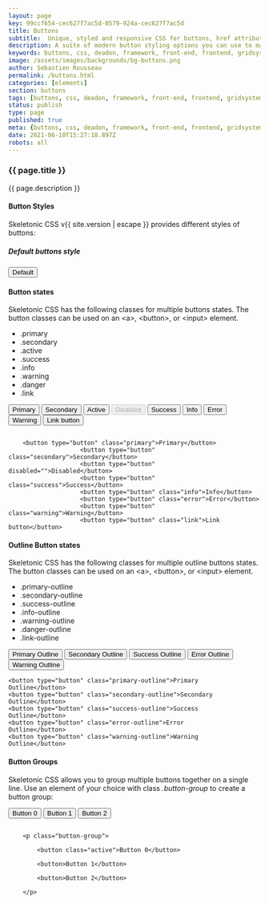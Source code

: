 ```yaml
---
layout: page
key: 99ccf654-cec627f7ac5d-0579-924a-cec627f7ac5d
title: Buttons
subtitle:  Unique, styled and responsive CSS for buttons, href attributes and input elements.
description: A suite of modern button styling options you can use to make user interaction even more engaging. 
keywords: buttons, css, deadon, framework, front-end, frontend, gridsystem, lightweight, mobile-first, modern, responsive, semantic, skeletonic, skeletonic.css, style-agnostic
image: /assets/images/backgrounds/bg-buttons.png
author: Sebastien Rousseau
permalink: /buttons.html
categories: [elements]
section: buttons
tags: [buttons, css, deadon, framework, front-end, frontend, gridsystem, lightweight, mobile-first, modern, responsive, semantic, skeletonic, skeletonic.css, style-agnostic]
status: publish
type: page
published: true
meta: {buttons, css, deadon, framework, front-end, frontend, gridsystem, lightweight, mobile-first, modern, responsive, semantic, skeletonic, skeletonic.css, style-agnostic}
date: 2021-06-10T15:27:18.897Z
robots: all
---
```


<!-- Buttons -->
<section class="grid-flex text-left">
    <div class="flex-12" markdown="1"> 

### {{ page.title }}
{{ page.description }}

#### Button Styles

Skeletonic CSS v{{ site.version | escape }} provides different styles of buttons:

##### Default buttons style

<button type="button" class="primary">Default</button>                

#### Button states

Skeletonic CSS has the following classes for multiple buttons states. The button classes can be used on an &lt;a&gt;, &lt;button&gt;, or &lt;input&gt; element.

<ul class="disc">
    <li>.primary</li>
    <li>.secondary</li>
    <li>.active</li>
    <li>.success</li>
    <li>.info</li>
    <li>.warning</li>
    <li>.danger</li>
    <li>.link</li>
</ul>

<button type="button" class="primary">Primary</button>
<button type="button" class="secondary">Secondary</button>
<button type="button" class="active">Active</button>
<button type="button" disabled="">Disabled</button>
<button type="button" class="success">Success</button>
<button type="button" class="info">Info</button>
<button type="button" class="error">Error</button>
<button type="button" class="warning">Warning</button>
<button type="button" class="link">Link button</button>

<code>
    &lt;button type=&quot;button&quot; class=&quot;primary&quot;&gt;Primary&lt;/button&gt; &#10;                    &lt;button type=&quot;button&quot; class=&quot;secondary&quot;&gt;Secondary&lt;/button&gt;&#10;                    &lt;button type=&quot;button&quot; disabled=&quot;&quot;&gt;Disabled&lt;/button&gt;&#10;                    &lt;button type=&quot;button&quot; class=&quot;success&quot;&gt;Success&lt;/button&gt;&#10;                    &lt;button type=&quot;button&quot; class=&quot;info&quot;&gt;Info&lt;/button&gt;&#10;                    &lt;button type=&quot;button&quot; class=&quot;error&quot;&gt;Error&lt;/button&gt;&#10;                    &lt;button type=&quot;button&quot; class=&quot;warning&quot;&gt;Warning&lt;/button&gt;&#10;                    &lt;button type=&quot;button&quot; class=&quot;link&quot;&gt;Link button&lt;/button&gt;
</code>

#### Outline Button states

Skeletonic CSS has the following classes for multiple outline buttons states. The button classes can be used on an &lt;a&gt;, &lt;button&gt;, or &lt;input&gt; element.

<ul class="disc">
    <li>.primary-outline</li>
    <li>.secondary-outline</li>
    <li>.success-outline</li>
    <li>.info-outline</li>
    <li>.warning-outline</li>
    <li>.danger-outline</li>
    <li>.link-outline</li>
</ul>


<button type="button" class="primary-outline">Primary Outline</button>
<button type="button" class="secondary-outline">Secondary Outline</button>
<button type="button" class="success-outline">Success Outline</button>
<button type="button" class="error-outline">Error Outline</button>
<button type="button" class="warning-outline">Warning Outline</button>

<code>&lt;button type=&quot;button&quot; class=&quot;primary-outline&quot;&gt;Primary Outline&lt;/button&gt;&#10;&lt;button type=&quot;button&quot; class=&quot;secondary-outline&quot;&gt;Secondary Outline&lt;/button&gt;&#10;&lt;button type=&quot;button&quot; class=&quot;success-outline&quot;&gt;Success Outline&lt;/button&gt;&#10;&lt;button type=&quot;button&quot; class=&quot;error-outline&quot;&gt;Error Outline&lt;/button&gt;&#10;&lt;button type=&quot;button&quot; class=&quot;warning-outline&quot;&gt;Warning Outline&lt;/button&gt;
</code>

#### Button Groups

Skeletonic CSS allows you to group multiple buttons together on a single line. Use an element of your choice with class *.button-group* to create a button group:

<p class="button-group">
    <button class="active">Button 0</button>
    <button>Button 1</button>
    <button>Button 2</button>
</p>

<code>
    &lt;p class=&quot;button-group&quot;&gt;&#10;
        &lt;button class=&quot;active&quot;&gt;Button 0&lt;/button&gt;&#10;
        &lt;button&gt;Button 1&lt;/button&gt;&#10;
        &lt;button&gt;Button 2&lt;/button&gt;&#10;
    &lt;/p&gt;
</code>
</div>
</section>
<!-- End Buttons -->